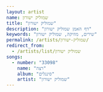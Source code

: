 ```yaml
---
layout: artist
name: שמוליק ישורון
title: "שמוליק ישורון"
description: "דף האמן שמוליק ישורון"
keywords: "שירים, מוזיקה, שמוליק ישורון"
permalink: /artists/שמוליק-ישורון/
redirect_from:
  - /artists/list/שמוליק ישורון
songs:
  - number: "33098"
    name: "רצה"
    album: "סינגלים"
    artist: "שמוליק ישורון"
---
```

